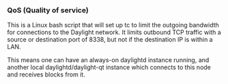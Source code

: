 ### QoS (Quality of service) ###

This is a Linux bash script that will set up tc to limit the outgoing bandwidth for connections to the Daylight network. It limits outbound TCP traffic with a source or destination port of 8338, but not if the destination IP is within a LAN.

This means one can have an always-on daylightd instance running, and another local daylightd/daylight-qt instance which connects to this node and receives blocks from it.
